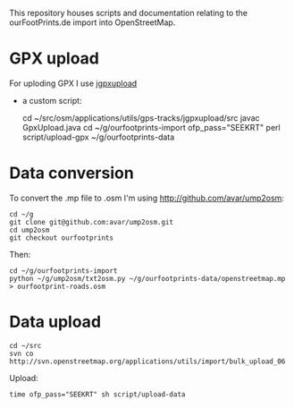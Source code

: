 This repository houses scripts and documentation relating to the
ourFootPrints.de import into OpenStreetMap.

# GPX upload

For uploding GPX I use
[jgpxupload](http://svn.openstreetmap.org/applications/utils/gps-tracks/jgpxupload)
+ a custom script:

    cd ~/src/osm/applications/utils/gps-tracks/jgpxupload/src
    javac GpxUpload.java
    cd ~/g/ourfootprints-import
    ofp_pass="SEEKRT" perl script/upload-gpx ~/g/ourfootprints-data

# Data conversion

To convert the .mp file to .osm I'm using http://github.com/avar/ump2osm:

    cd ~/g
    git clone git@github.com:avar/ump2osm.git
    cd ump2osm
    git checkout ourfootprints

Then:

    cd ~/g/ourfootprints-import
    python ~/g/ump2osm/txt2osm.py ~/g/ourfootprints-data/openstreetmap.mp > ourfootprint-roads.osm

# Data upload

    cd ~/src
    svn co http://svn.openstreetmap.org/applications/utils/import/bulk_upload_06

Upload:

    time ofp_pass="SEEKRT" sh script/upload-data 

